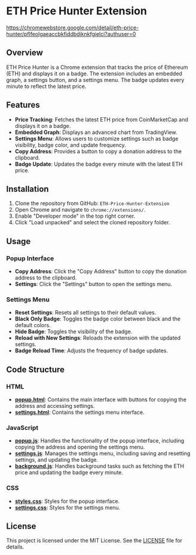 # ETH Price Hunter Extension

https://chromewebstore.google.com/detail/eth-price-hunter/pflfeolgaeaccbkfiddbdiknkfgielci?authuser=0

## Overview
ETH Price Hunter is a Chrome extension that tracks the price of Ethereum (ETH) and displays it on a badge. The extension includes an embedded graph, a settings button, and a settings menu. The badge updates every minute to reflect the latest price.

## Features
- **Price Tracking**: Fetches the latest ETH price from CoinMarketCap and displays it on a badge.
- **Embedded Graph**: Displays an advanced chart from TradingView.
- **Settings Menu**: Allows users to customize settings such as badge visibility, badge color, and update frequency.
- **Copy Address**: Provides a button to copy a donation address to the clipboard.
- **Badge Update**: Updates the badge every minute with the latest ETH price.

## Installation
1. Clone the repository from GitHub: `ETH-Price-Hunter-Extension`
2. Open Chrome and navigate to `chrome://extensions/`.
3. Enable "Developer mode" in the top right corner.
4. Click "Load unpacked" and select the cloned repository folder.

## Usage

### Popup Interface
- **Copy Address**: Click the "Copy Address" button to copy the donation address to the clipboard.
- **Settings**: Click the "Settings" button to open the settings menu.

### Settings Menu
- **Reset Settings**: Resets all settings to their default values.
- **Black Only Badge**: Toggles the badge color between black and the default colors.
- **Hide Badge**: Toggles the visibility of the badge.
- **Reload with New Settings**: Reloads the extension with the updated settings.
- **Badge Reload Time**: Adjusts the frequency of badge updates.

## Code Structure

### HTML
- **[popup.html](popup.html)**: Contains the main interface with buttons for copying the address and accessing settings.
- **[settings.html](settings.html)**: Contains the settings menu interface.

### JavaScript
- **[popup.js](popup.js)**: Handles the functionality of the popup interface, including copying the address and opening the settings menu.
- **[settings.js](settings.js)**: Manages the settings menu, including saving and resetting settings, and updating the badge.
- **[background.js](background.js)**: Handles background tasks such as fetching the ETH price and updating the badge every minute.

### CSS
- **[styles.css](styles.css)**: Styles for the popup interface.
- **[settings.css](settings.css)**: Styles for the settings menu.

## License
This project is licensed under the MIT License. See the [LICENSE](LICENSE) file for details.
